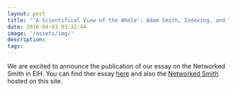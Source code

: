 ```yaml
---
layout: post
title: "'A Scientifical View of the Whole': Adam Smith, Indexing, and Technologies of Abstraction in published in English Literary History"
date: 2016-04-03 03:32:44
image: '/assets/img/'
description: 
tags:
---
```


We are excited to announce the publication of our essay on the Networked Smith in ElH. You can find ther essay [here](https://muse.jhu.edu/article/612077/summary) and also the [Networked Smith]({{site.baseurl}}/TheWealthofNations/topic-index.html/) hosted on this site.




